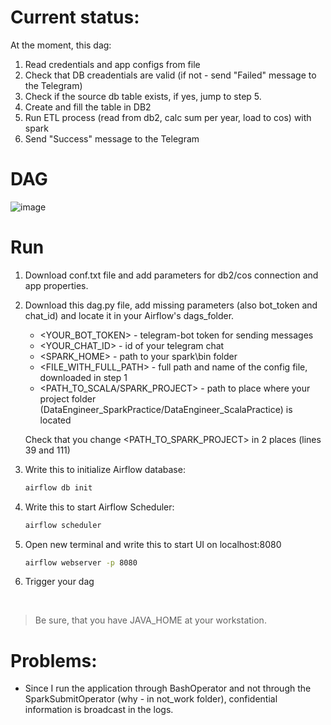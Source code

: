 # Current status:
At the moment, this dag:
1. Read credentials and app configs from file
2. Check that DB creadentials are valid (if not - send "Failed" message to the Telegram)
3. Check if the source db table exists, if yes, jump to step 5.
4. Create and fill the table in DB2
5. Run ETL process (read from db2, calc sum per year, load to cos) with spark
6. Send "Success" message to the Telegram 
# DAG
![image](https://user-images.githubusercontent.com/73712980/171383721-d0feed53-d811-4542-8f13-7f12082f67d9.png)
#  Run
1. Download conf.txt file and add parameters for db2/cos connection and app properties.
2. Download this dag.py file, add missing parameters (also bot_token and chat_id) and locate it in your Airflow's dags_folder.
    - <YOUR_BOT_TOKEN> - telegram-bot token for sending messages
    - <YOUR_CHAT_ID> - id of your telegram chat
    - <SPARK_HOME> - path to your spark\bin folder 
    - <FILE_WITH_FULL_PATH> - full path and name of the config file, downloaded in step 1
    - <PATH_TO_SCALA/SPARK_PROJECT> - path to place where your project folder (DataEngineer_SparkPractice/DataEngineer_ScalaPractice) is located
    
   Check that you change <PATH_TO_SPARK_PROJECT> in 2 places (lines 39 and 111)
    
3. Write this to initialize Airflow database:
    ```sh
    airflow db init
    ```
4. Write this to start Airflow Scheduler:
   ```sh
   airflow scheduler
   ```
5. Open new terminal and write this to start UI on localhost:8080
    ```sh
   airflow webserver -p 8080 
   ```
6. Trigger your dag
<br>

   > Be sure, that you have JAVA_HOME at your workstation.

# Problems:
- Since I run the application through BashOperator and not through the SparkSubmitOperator (why - in not_work folder), confidential information is broadcast in the logs.

